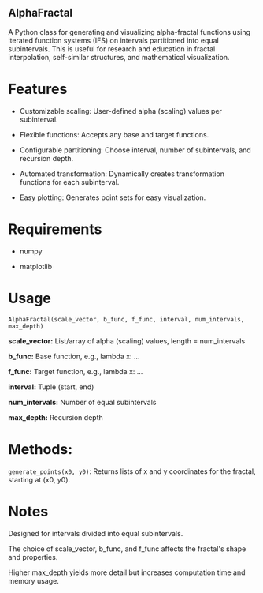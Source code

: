 ## AlphaFractal

A Python class for generating and visualizing alpha-fractal functions using iterated function systems (IFS) on intervals partitioned into equal subintervals. This is useful for research and education in fractal interpolation, self-similar structures, and mathematical visualization.

# Features

* Customizable scaling: User-defined alpha (scaling) values per subinterval.

* Flexible functions: Accepts any base and target functions.

* Configurable partitioning: Choose interval, number of subintervals, and recursion depth.

* Automated transformation: Dynamically creates transformation functions for each subinterval.

* Easy plotting: Generates point sets for easy visualization.

# Requirements

- numpy

- matplotlib

# Usage
`AlphaFractal(scale_vector, b_func, f_func, interval, num_intervals, max_depth)`

**scale_vector:** List/array of alpha (scaling) values, length = num_intervals

**b_func:** Base function, e.g., lambda x: ...

**f_func:** Target function, e.g., lambda x: ...

**interval:** Tuple (start, end)

**num_intervals:** Number of equal subintervals

**max_depth:** Recursion depth

# Methods:

`generate_points(x0, y0)`: Returns lists of x and y coordinates for the fractal, starting at (x0, y0).

# Notes

Designed for intervals divided into equal subintervals.

The choice of scale_vector, b_func, and f_func affects the fractal's shape and properties.

Higher max_depth yields more detail but increases computation time and memory usage.
